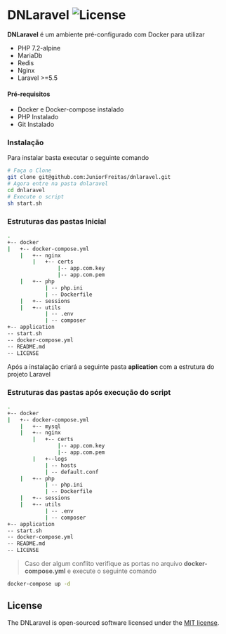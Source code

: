 # DNLaravel <img src="https://poser.pugx.org/laravel/framework/license.svg" alt="License">

**DNLaravel** é um ambiente pré-configurado com Docker para utilizar 

  - PHP 7.2-alpine
  - MariaDb
  - Redis
  - Nginx
  - Laravel >=5.5
  
#### Pré-requisitos

  - Docker e Docker-compose instalado
  - PHP Instalado
  - Git Instalado
  
### Instalação
Para instalar basta executar o seguinte comando
```sh
# Faça o Clone
git clone git@github.com:JuniorFreitas/dnlaravel.git
# Agora entre na pasta dnlaravel
cd dnlaravel
# Execute o script
sh start.sh
```

### Estruturas das pastas Inicial

```sh
.
+-- docker
|   +-- docker-compose.yml
    |   +-- nginx
        |   +-- certs
                |-- app.com.key
                |-- app.com.pem
    |   +-- php
            | -- php.ini
            | -- Dockerfile
    |   +-- sessions
    |   +-- utils
            | -- .env
            | -- composer
+-- application
-- start.sh
-- docker-compose.yml
-- README.md
-- LICENSE
```

Após a instalação criará a seguinte pasta **aplication** com a estrutura do projeto Laravel

### Estruturas das pastas após execução do script

```sh
.
+-- docker
|   +-- docker-compose.yml
    |   +-- mysql
    |   +-- nginx
        |   +-- certs
                |-- app.com.key
                |-- app.com.pem
        |   +--logs
            | -- hosts
            | -- default.conf
    |   +-- php
            | -- php.ini
            | -- Dockerfile
    |   +-- sessions
    |   +-- utils
            | -- .env
            | -- composer
+-- application
-- start.sh
-- docker-compose.yml
-- README.md
-- LICENSE
```
> Caso der algum conflito verifique as portas no arquivo **docker-compose.yml** e execute o seguinte comando
```sh
docker-compose up -d
```

## License

The DNLaravel is open-sourced software licensed under the [MIT license](https://opensource.org/licenses/MIT).
